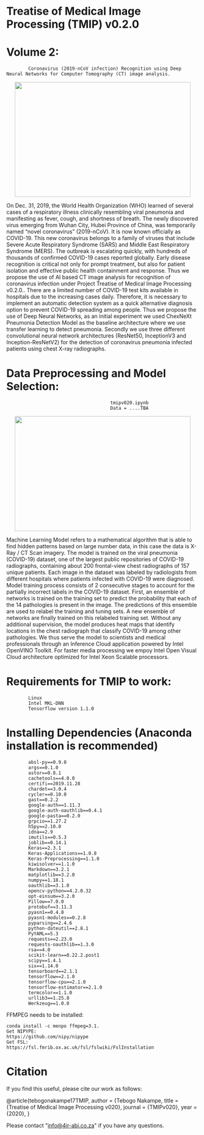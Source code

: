 # Treatise of Medical Image Processing (TMIP) v0.2.0
# Volume 2: 
            Coronavirus (2019-nCoV infection) Recognition using Deep Neural Networks for Computer Tomography (CT) image analysis.

<p align="center">
  <img width="460" height="300" src="https://github.com/TebogoNakampe/TMIP-2019-nCoV-Recognition/blob/master/mini_blob.jpeg">
</p>

On Dec. 31, 2019, the World Health Organization (WHO) learned of several cases of a respiratory 
illness clinically resembling viral pneumonia and manifesting as fever, cough, and shortness of 
breath. The newly discovered virus emerging from Wuhan City, Hubei Province of China, was 
temporarily named “novel coronavirus” (2019-nCoV). It is now known officially as COVID-19. 
This new coronavirus belongs to a family of viruses that include Severe Acute Respiratory 
Syndrome (SARS) and Middle East Respiratory Syndrome (MERS). 
The outbreak is escalating quickly, with hundreds of thousands of confirmed COVID-19 cases 
reported globally. Early disease recognition is critical not only for prompt treatment, but also for 
patient isolation and effective public health containment and response. Thus we propose the 
use of AI based CT image analysis for recognition of coronavirus infection under Project 
Treatise of Medical Image Processing v0.2.0.. 
There are a limited number of COVID-19 test kits available in hospitals due to the increasing 
cases daily. Therefore, it is necessary to implement an automatic detection system as a quick 
alternative diagnosis option to prevent COVID-19 spreading among people. Thus we propose 
the use of Deep Neural Networks, as an initial experiment we used ChexNeXt Pneumonia 
Detection Model as the baseline architecture where we use transfer learning to detect 
pneumonia. Secondly we use three different convolutional neural network architectures 
(ResNet50, InceptionV3 and Inception-ResNetV2) for the detection of coronavirus pneumonia 
infected patients using chest X-ray radiographs. 

# Data Preprocessing and Model Selection:
                                          tmipv020.ipynb
                                          Data = ....TBA
                                                                                                         
<p align="center">
  <img width="460" height="300" src="https://github.com/TebogoNakampe/TMIP-2019-nCoV-Recognition/blob/master/Coronavirus-CDC-645x645.jpg">
</p>
Machine Learning Model refers to a mathematical algorithm that is able to find hidden patterns 
based on large number data, in this case the data is X-Ray / CT Scan imagery.  
The model is trained on the viral pneumonia (COVID-19) dataset, one of the largest public 
repositories of COVID-19 radiographs, containing about 200 frontal-view chest radiographs of 
157 unique patients. Each image in the dataset was labeled by radiologists from different 
hospitals where patients infected with COVID-19 were diagnosed. 
Model training process consists of 2 consecutive stages to account for the partially incorrect 
labels in the COVID-19 dataset. First, an ensemble of networks is trained on the training set to 
predict the probability that each of the 14 pathologies is present in the image. The predictions of 
this ensemble are used to relabel the training and tuning sets. A new ensemble of networks are 
finally trained on this relabeled training set. 
Without any additional supervision, the model produces heat maps that identify locations in the 
chest radiograph that classify COVID-19 among other pathologies. 
We thus serve the model to scientists and medical professionals through an Inference Cloud 
application powered by Intel OpenVINO Toolkit. For faster media processing we empoy Intel 
Open Visual Cloud architecture optimized for Intel Xeon Scalable processors. 
                


# Requirements for TMIP to work: 

            Linux
            Intel MKL-DNN
            Tensorflow version 1.1.0
 # Installing Dependencies (Anaconda installation is recommended)

            absl-py==0.9.0
            args==0.1.0
            astor==0.8.1
            cachetools==4.0.0
            certifi==2019.11.28
            chardet==3.0.4
            cycler==0.10.0
            gast==0.2.2
            google-auth==1.11.3
            google-auth-oauthlib==0.4.1
            google-pasta==0.2.0
            grpcio==1.27.2
            h5py==2.10.0
            idna==2.9
            imutils==0.5.3
            joblib==0.14.1
            Keras==2.3.1
            Keras-Applications==1.0.8
            Keras-Preprocessing==1.1.0
            kiwisolver==1.1.0
            Markdown==3.2.1
            matplotlib==3.2.0
            numpy==1.18.1
            oauthlib==3.1.0
            opencv-python==4.2.0.32
            opt-einsum==3.2.0
            Pillow==7.0.0
            protobuf==3.11.3
            pyasn1==0.4.8
            pyasn1-modules==0.2.8
            pyparsing==2.4.6
            python-dateutil==2.8.1
            PyYAML==5.3
            requests==2.23.0
            requests-oauthlib==1.3.0
            rsa==4.0
            scikit-learn==0.22.2.post1
            scipy==1.4.1
            six==1.14.0
            tensorboard==2.1.1
            tensorflow==2.1.0
            tensorflow-cpu==2.1.0
            tensorflow-estimator==2.1.0
            termcolor==1.1.0
            urllib3==1.25.8
            Werkzeug==1.0.0

FFMPEG needs to be installed:

    conda install -c menpo ffmpeg=3.1.
    Get NIPYPE: 
    https://github.com/nipy/nipype
    Get FSL:
    https://fsl.fmrib.ox.ac.uk/fsl/fslwiki/FslInstallation
    
    
# Citation

If you find this useful, please cite our work as follows:

@article{tebogonakampe17TMIP,
  author = {Tebogo Nakampe,
  title = {Treatise of Medical Image Processing v020},
  journal = {TMIPv020},
  year = {2020},
}

Please contact "info@4ir-abi.co.za" if you have any questions.


